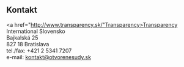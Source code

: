 ## Kontakt

<a href="http://www.transparency.sk/"Transparency>Transparency International Slovensko</a>  
Bajkalská 25  
827 18 Bratislava   
tel./fax: +421 2 5341 7207  
e-mail: kontakt@otvorenesudy.sk  

